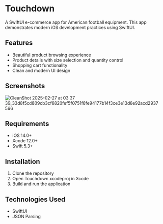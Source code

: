 # Touchdown

A SwiftUI e-commerce app for American football equipment. This app demonstrates modern iOS development practices using SwiftUI.

## Features

- Beautiful product browsing experience
- Product details with size selection and quantity control
- Shopping cart functionality
- Clean and modern UI design

## Screenshots

![CleanShot 2025-02-27 at 03 37 39_33d8f5cd809cb3cf6820fef5f0751f8fe94177b14f3ce3e13d8e92acd2937566](https://github.com/user-attachments/assets/4f0e1fcd-e7bf-4ab2-a20b-49b4395ba46b)


## Requirements

- iOS 14.0+
- Xcode 12.0+
- Swift 5.3+

## Installation

1. Clone the repository
2. Open Touchdown.xcodeproj in Xcode
3. Build and run the application

## Technologies Used

- SwiftUI
- JSON Parsing
